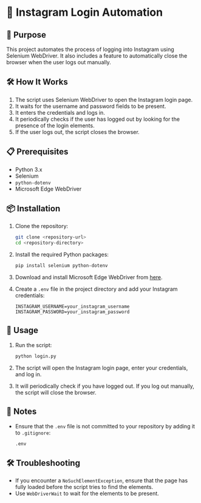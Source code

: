 # 📸 Instagram Login Automation

## 🎯 Purpose
This project automates the process of logging into Instagram using Selenium WebDriver. It also includes a feature to automatically close the browser when the user logs out manually.

## 🛠️ How It Works
1. The script uses Selenium WebDriver to open the Instagram login page.
2. It waits for the username and password fields to be present.
3. It enters the credentials and logs in.
4. It periodically checks if the user has logged out by looking for the presence of the login elements.
5. If the user logs out, the script closes the browser.

## 📋 Prerequisites
- Python 3.x
- Selenium
- `python-dotenv`
- Microsoft Edge WebDriver

## 📦 Installation
1. Clone the repository:
    ```sh
    git clone <repository-url>
    cd <repository-directory>
    ```

2. Install the required Python packages:
    ```sh
    pip install selenium python-dotenv
    ```

3. Download and install Microsoft Edge WebDriver from [here](https://developer.microsoft.com/en-us/microsoft-edge/tools/webdriver/).

4. Create a `.env` file in the project directory and add your Instagram credentials:
    ```plaintext
    INSTAGRAM_USERNAME=your_instagram_username
    INSTAGRAM_PASSWORD=your_instagram_password
    ```

## 🚀 Usage
1. Run the script:
    ```sh
    python login.py
    ```

2. The script will open the Instagram login page, enter your credentials, and log in.

3. It will periodically check if you have logged out. If you log out manually, the script will close the browser.

## 📝 Notes
- Ensure that the `.env` file is not committed to your repository by adding it to `.gitignore`:
    ```plaintext
    .env
    ```

## 🛠️ Troubleshooting
- If you encounter a `NoSuchElementException`, ensure that the page has fully loaded before the script tries to find the elements.
- Use `WebDriverWait` to wait for the elements to be present.